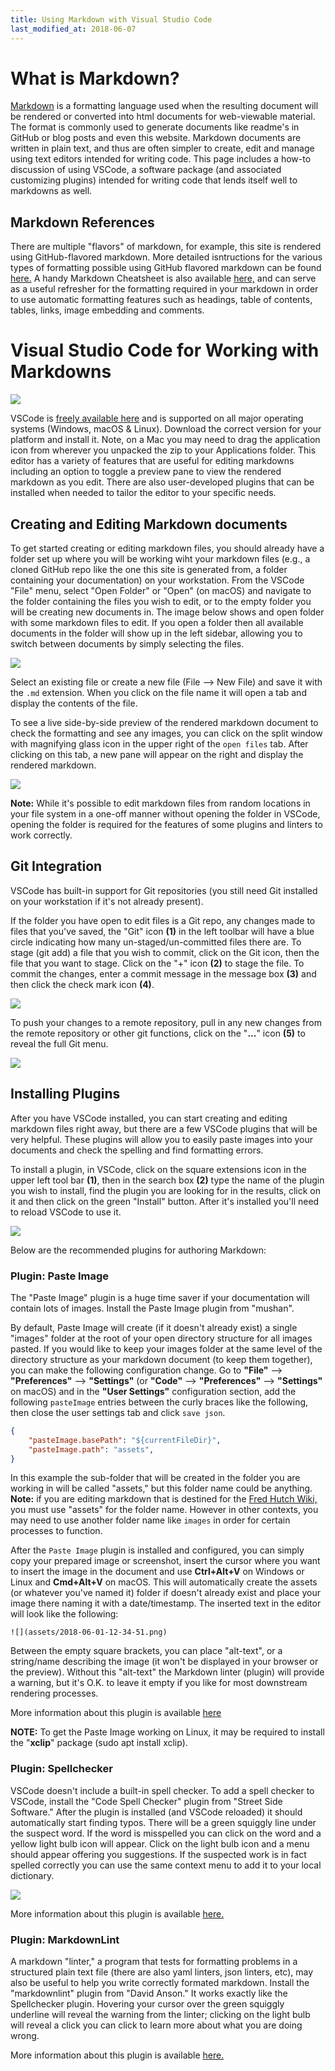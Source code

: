 ```yaml
---
title: Using Markdown with Visual Studio Code
last_modified_at: 2018-06-07
---
```

# What is Markdown?
[Markdown](https://en.wikipedia.org/wiki/Markdown) is a formatting language used when the resulting document will be rendered or converted into html documents for web-viewable material.  The format is commonly used to generate documents like readme's in GitHub or blog posts and even this website.  Markdown documents are written in plain text, and thus are often simpler to create, edit and manage using text editors intended for writing code.  This page includes a how-to discussion of using VSCode, a software package (and associated customizing plugins) intended for writing code that lends itself well to markdowns as well.  

## Markdown References
There are multiple "flavors" of markdown, for example, this site is rendered using GitHub-flavored markdown. More detailed isntructions for the various types of formatting possible using GitHub flavored markdown can be found [here.](https://help.github.com/categories/writing-on-github/)  A handy Markdown Cheatsheet is also available [here,](https://github.com/adam-p/markdown-here/wiki/Markdown-Cheatsheet) and can serve as a useful refresher for the formatting required in your markdown in order to use automatic formatting features such as headings, table of contents, tables, links, image embedding and comments.  

# Visual Studio Code for Working with Markdowns
![](assets/2018-06-01-12-46-59.png)



VSCode is [freely available here](https://code.visualstudio.com/Download) and is supported on all major operating systems (Windows, macOS & Linux). Download the correct version for your platform and install it.  Note, on a Mac you may need to drag the application icon from wherever you unpacked the zip to your Applications folder.  This editor has a variety of features that are useful for editing markdowns including an option to toggle a preview pane to view the rendered markdown as you edit.  There are also user-developed plugins that can be installed when needed to tailor the editor to your specific needs.  


## Creating and Editing Markdown documents

To get started creating or editing markdown files, you should already have a folder set up where you will be working wiht your markdown files (e.g., a cloned GitHub repo like the one this site is generated from, a folder containing your documentation) on your workstation. From the VSCode "File" menu, select "Open Folder" or "Open" (on macOS) and navigate to the folder containing the files you wish to edit, or to the empty folder you will be creating new documents in. The image below shows and open folder with some markdown files to edit. If you open a folder then all available documents in the folder will show up in the left sidebar, allowing you to switch between documents by simply selecting the files.  

![](assets/2018-06-01-14-15-23.png)

Select an existing file or create a new file (File --> New File) and save it with the `.md` extension. When you click on the file name it will open a tab and display the contents of the file.

To see a live side-by-side preview of the rendered markdown document to check the formatting and see any images, you can click on the split window with magnifying glass icon in the upper right of the `open files` tab. After clicking on this tab, a new pane will appear on the right and display the rendered markdown.

![](assets/2018-06-01-14-23-54.png)

**Note:** While it's possible to edit markdown files from random locations in your file system in a one-off manner without opening the folder in VSCode, opening the folder is required for the features of some plugins and linters to work correctly.  

## Git Integration

VSCode has built-in support for Git repositories (you still need Git installed on your workstation if it's not already present).

If the folder you have open to edit files is a Git repo, any changes made to files that you've saved, the "Git" icon **(1)** in the left toolbar will have a blue circle indicating how many un-staged/un-committed files there are. To stage (git add) a file that you wish to commit, click on the Git icon, then the file that you want to stage. Click on the "+" icon **(2)** to stage the file. To commit the changes, enter a commit message in the message box **(3)** and then click the check mark icon **(4)**.

![](assets/2018-06-01-15-18-13.png)

To push your changes to a remote repository, pull in any new changes from the remote repository or other git functions, click on the "**...**" icon **(5)** to reveal the full Git menu.

![](assets/2018-06-01-15-19-56.png)


## Installing Plugins

After you have VSCode installed, you can start creating and editing markdown files right away, but there are a few VSCode plugins that will be very helpful. These plugins will allow you to easily paste images into your documents and check the spelling and find formatting errors.  

To install a plugin, in VSCode, click on the square extensions icon in the upper left tool bar **(1)**, then in the search box **(2)** type the name of the plugin you wish to install, find the plugin you are looking for in the results, click on it and then click on the green "Install" button. After it's installed you'll need to reload VSCode to use it.

![](assets/2018-06-01-12-34-51.png)

Below are the recommended plugins for authoring Markdown:

### Plugin: Paste Image

The "Paste Image" plugin is a huge time saver if your documentation will contain lots of images. Install the Paste Image plugin from "mushan".

By default, Paste Image will create (if it doesn't already exist) a single "images" folder at the root of your open directory structure for all images pasted. If you would like to keep your images folder at the same level of the directory structure as your markdown document (to keep them together), you can make the following configuration change. Go to **"File"** --> **"Preferences"** --> **"Settings"** (or **"Code"** --> **"Preferences"** --> **"Settings"** on macOS) and in the **"User Settings"** configuration section, add the following `pasteImage` entries between the curly braces like the following, then close the user settings tab and click `save json`.  

```json
{
    "pasteImage.basePath": "${currentFileDir}",
    "pasteImage.path": "assets",
}
```
In this example the sub-folder that will be created in the folder you are working in will be called "assets," but this folder name could be anything.  **Note:** if you are editing markdown that is destined for the [Fred Hutch Wiki,](https://fredhutch.github.io/wiki/) you must use "assets" for the folder name. However in other contexts, you may need to use another folder name like `images` in order for certain processes to function. 

After the `Paste Image` plugin is installed and configured, you can simply copy your prepared image or screenshot, insert the cursor where you want to insert the image in the document and use **Ctrl+Alt+V** on Windows or Linux and **Cmd+Alt+V** on macOS. This will automatically create the assets (or whatever you've named it) folder if doesn't already exist and place your image there naming it with a date/timestamp. The inserted text in the editor will look like the following:

```
![](assets/2018-06-01-12-34-51.png)
```

Between the empty square brackets, you can place "alt-text", or a string/name describing the image (it won't be displayed in your browser or the preview). Without this "alt-text" the Markdown linter (plugin) will provide a warning, but it's O.K. to leave it empty if you like for most downstream rendering processes.  

More information about this plugin is available [here](https://marketplace.visualstudio.com/items?itemName=mushan.vscode-paste-image)

**NOTE:** To get the Paste Image working on Linux, it may be required to install the "**xclip**" package  (sudo apt install xclip).


### Plugin: Spellchecker

VSCode doesn't include a built-in spell checker. To add a spell checker to VSCode, install the "Code Spell Checker" plugin from "Street Side Software." After the plugin is installed (and VSCode reloaded) it should automatically start finding typos. There will be a green squiggly line under the suspect word. If the word is misspelled you can click on the word and a yellow light bulb icon will appear. Click on the light bulb icon and a menu should appear offering you suggestions. If the suspected work is in fact spelled correctly you can use the same context menu to add it to your local dictionary.

![](assets/2018-06-01-13-41-51.png)


More information about this plugin is available [here.](https://marketplace.visualstudio.com/items?itemName=streetsidesoftware.code-spell-checker)


### Plugin: MarkdownLint

A markdown "linter," a program that tests for formatting problems in a structured plain text file (there are also yaml linters, json linters, etc), may also be useful to help you write correctly formated markdown. Install the "markdownlint" plugin from "David Anson." It works exactly like the Spellchecker plugin. Hovering your cursor over the green squiggly underline will reveal the warning from the linter; clicking on the light bulb will reveal a click you can click to learn more about what you are doing wrong.

More information about this plugin is available [here.](https://marketplace.visualstudio.com/items?itemName=DavidAnson.vscode-markdownlint)
